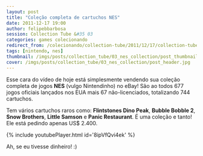 ```yaml
---
layout: post
title: "Coleção completa de cartuchos NES"
date: 2011-12-17 19:00
author: felipebbarbosa
session: Collection Tube &#35 03
categories: games colecionando
redirect_from: /colecionando/collection-tube/2011/12/17/collection-tube-colecao-completa-nes.html
tags: [nintendo, nes]
thumbnail: /imgs/posts/collection_tube/03_nes_collection/post_thumbnail.jpg
cover: /imgs/posts/collection_tube/03_nes_collection/post_header.jpg
---
```


Esse cara do vídeo de hoje está simplesmente vendendo sua coleção completa de jogos **NES** (vulgo Nintendinho) no eBay! São ao todos 677 jogos oficiais lançados nos EUA mais 67 não-licenciados, totalizando 744 cartuchos.

<!--more-->

Tem vários cartuchos raros como: **Flintstones Dino Peak**, **Bubble Bobble 2**, **Snow Brothers**, **Little Samson** e **Panic Restaurant**. É uma coleção e tanto! Ele está pedindo apenas US\$ 2.400.

{% include youtubePlayer.html id='8ipVfQvi4ek' %}

Ah, se eu tivesse dinheiro! :)
